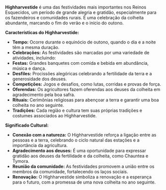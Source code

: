 **Highharvestide** é uma das festividades mais importantes nos Reinos Esquecidos, um período de grande alegria e gratidão, especialmente para os fazendeiros e comunidades rurais. É uma celebração da colheita abundante, marcando o fim do verão e o início do outono.

**Características do Highharvestide:**
- **Tempo:** Ocorre durante o equinócio de outono, quando o dia e a noite têm a mesma duração.
- **Celebrações:** As festividades são marcadas por uma variedade de atividades, incluindo:
- **Festas:** Grandes banquetes com comida e bebida em abundância, música e dança.
- **Desfiles:** Procissões alegóricas celebrando a fertilidade da terra e a generosidade dos deuses.
- **Competições:** Jogos e desafios, como lutas, corridas e provas de força.
- **Oferendas:** Os agricultores fazem oferendas aos deuses da colheita em agradecimento pela boa safra.
- **Rituais:** Cerimônias religiosas para abençoar a terra e garantir uma boa colheita no ano seguinte.
- **Tradições:** Cada região e cultura tem suas próprias tradições e costumes associados ao Highharvestide.

**Significado Cultural:**
- **Conexão com a natureza:** O Highharvestide reforça a ligação entre as pessoas e a terra, celebrando o ciclo natural das estações e a importância da agricultura.
- **Agradecimento aos deuses:** É uma oportunidade para expressar gratidão aos deuses da fertilidade e da colheita, como Chauntea e Tymora.
- **Reunião da comunidade:** As festividades promovem a união entre os membros da comunidade, fortalecendo os laços sociais.
- **Renovação:** O Highharvestide simboliza a renovação e a esperança para o futuro, com a promessa de uma nova colheita no ano seguinte.